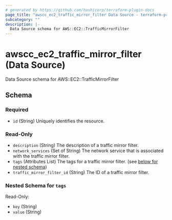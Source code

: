 ```yaml
---
# generated by https://github.com/hashicorp/terraform-plugin-docs
page_title: "awscc_ec2_traffic_mirror_filter Data Source - terraform-provider-awscc"
subcategory: ""
description: |-
  Data Source schema for AWS::EC2::TrafficMirrorFilter
---
```


# awscc_ec2_traffic_mirror_filter (Data Source)

Data Source schema for AWS::EC2::TrafficMirrorFilter



<!-- schema generated by tfplugindocs -->
## Schema

### Required

- `id` (String) Uniquely identifies the resource.

### Read-Only

- `description` (String) The description of a traffic mirror filter.
- `network_services` (Set of String) The network service that is associated with the traffic mirror filter.
- `tags` (Attributes List) The tags for a traffic mirror filter. (see [below for nested schema](#nestedatt--tags))
- `traffic_mirror_filter_id` (String) The ID of a traffic mirror filter.

<a id="nestedatt--tags"></a>
### Nested Schema for `tags`

Read-Only:

- `key` (String)
- `value` (String)
